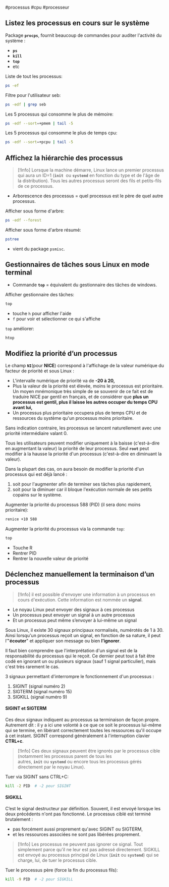 #processus #cpu #processeur

## Listez les processus en cours sur le système

Package **`procps`**, fournit beaucoup de commandes pour auditer l'activité du système :
- **`ps`**
- **`kill`**
- **`top`**
- etc

Liste de tout les processus:
```bash
ps -ef
```
Filtre pour l'utilisateur seb:
```bash
ps -edf | grep seb
```
Les 5 processus qui consomme le plus de mémoire:
```bash
ps -edf --sort=+pmem | tail -5
```
Les 5 processus qui consomme le plus de temps cpu:
```bash
ps -edf --sort=+pcpu | tail -5
```

## Affichez la hiérarchie des processus

>[!Info]
>Lorsque la machine démarre, Linux lance un premier processus qui aura un ID=1 (**`init`**  ou **`systemd`** en fonction du type et de l'âge de la distribution). Tous les autres processus seront des fils et petits-fils de ce processus.

- Arborescence des processus = quel processus est le père de quel autre processus.

Afficher sous forme d'arbre:
```bash
ps -edf --forest
```
Afficher sous forme d'arbre résumé:
```bash
pstree
```
- vient du package `psmisc`.

## Gestionnaires de tâches sous Linux en mode terminal

- Commande **`top`** = équivalent du gestionnaire des tâches de windows.

Afficher gestionnaire des tâches:
```bash
top
```
- touche `h` pour afficher l'aide
- `f` pour voir et sélectionner ce qui s'affiche

`top` améliorer:
```bash
htop
```

## Modifiez la priorité d’un processus

Le champ **`NI`**(pour **NICE**) correspond à l'affichage de la valeur numérique du facteur de priorité et sous Linux :
- L'intervalle numérique de priorité va de **-20 à 20,**
- Plus la valeur de la priorité est élevée, moins le processus est prioritaire. Un moyen mnémonique très simple de se souvenir de ce fait est de traduire NICE par gentil en français, et de considérer que **plus un processus est gentil, plus il laisse les autres occuper du temps CPU avant lui,**
- Un processus plus prioritaire occupera plus de temps CPU et de ressources du système qu'un processus moins prioritaire.

Sans indication contraire, les processus se lancent naturellement avec une priorité intermédiaire valant 0.

Tous les utilisateurs peuvent modifier uniquement à la baisse (c'est-à-dire en augmentant la valeur) la priorité de leur processus. Seul **`root`** peut modifier à la hausse la priorité d'un processus (c'est-à-dire en diminuant la valeur).

Dans la plupart des cas, on aura besoin de modifier la priorité d'un processus qui est déjà lancé :
1. soit pour l'augmenter afin de terminer ses tâches plus rapidement,
2. soit pour la diminuer car il bloque l'exécution normale de ses petits copains sur le système.

Augmenter la priorité du processus 588 (PID) (il sera donc moins prioritaire):
```bash
renice +10 588
```
Augmenter la priorité du processus via la commande `top`:
```bash
top
```
- Touche R
- Rentrer PID
- Rentrer la nouvelle valeur de priorité

## Déclenchez manuellement la terminaison d’un processus

>[!Info]
>il est possible d'envoyer une information à un processus en cours d'exécution. Cette information est nommée un **signal**.

- Le noyau Linux peut envoyer des signaux à ces processus
- Un processus peut envoyer un signal à un autre processus
- Et un processus peut même s’envoyer à lui-même un signal

Sous Linux, il existe 30 signaux principaux normalisés, numérotés de 1 à 30. Ainsi lorsqu'un processus reçoit un signal, en fonction de sa nature, il peut l’"**écouter**" et appliquer son message ou bien **l’ignorer**.

Il faut bien comprendre que l'interprétation d'un signal est de la responsabilité du processus qui le reçoit. Ce dernier peut tout à fait être codé en ignorant un ou plusieurs signaux (sauf 1 signal particulier), mais c'est très rarement le cas.

3 signaux permettant d'interrompre le fonctionnement d'un processus :
1. SIGINT (signal numéro 2)
2. SIGTERM (signal numéro 15)
3. SIGKILL (signal numéro 9)

#### SIGINT et SIGTERM
Ces deux signaux indiquent au processus sa terminaison de façon propre. Autrement dit : il y a ici une volonté à ce que ce soit le processus lui-même qui se termine, en libérant correctement toutes les ressources qu'il occupe à cet instant.
SIGINT correspond généralement à l'interruption clavier **CTRL+c**.

>[!Info]
>Ces deux signaux peuvent être ignorés par le processus cible (notamment les processus parent de tous les autres, **`init`** ou **`systemd`** ou encore tous les processus gérés directement par le noyau Linux).

Tuer via SIGINT sans CTRL+C:
```bash
kill -2 PID  # -2 pour SIGINT
```

#### SIGKILL

C’est le signal destructeur par définition. Souvent, il est envoyé lorsque les deux précédents n'ont pas fonctionné. Le processus ciblé est terminé brutalement :
- pas forcément aussi proprement qu'avec SIGINT ou SIGTERM,
- et les ressources associées ne sont pas libérées proprement.

>[!Info]
>Les processus ne peuvent pas ignorer ce signal. Tout simplement parce qu'il ne leur est pas adressé directement. SIGKILL est envoyé au processus principal de Linux (**`init`** ou **`systemd`**) qui se charge, lui, de tuer le processus cible.

Tuer le processus père (force la fin du processus fils):
```bash
kill -9 PID  # -2 pour SIGKILL
```
